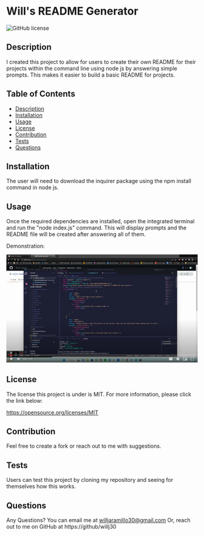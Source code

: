 # Will's README Generator
  
  ![GitHub license](https://img.shields.io/badge/license-MIT-blue.svg)
 

  ## Description
  I created this project to allow for users to create their own README for their projects within the command line using node js by answering simple prompts. This makes it easier to build a basic README for projects.
  
  ## Table of Contents
  * [Description](#description)
  * [Installation](#installation)
  * [Usage](#usage)
  * [License](#license)
  * [Contribution](#contribution)
  * [Tests](#tests)
  * [Questions](#questions)
  

  ## Installation
  The user will need to download the inquirer package using the npm install command in node js. 
  
  ## Usage
  Once the required dependencies are installed, open the integrated terminal and run the "node index.js" command. This will display prompts and the README file will be created after answering all of them.

  Demonstration:

 [![Watch the video](./Develop/images/readme-screenshot.png)](https://drive.google.com/file/d/1LMsrm8VizmqNhLZsmiFvTRNNzapP50o8/preview)
 

  ## License
  The license this project is under is MIT. For more information, please click the link below:

  https://opensource.org/licenses/MIT
  
  ## Contribution
  Feel free to create a fork or reach out to me with suggestions.
  
  ## Tests
  Users can test this project by cloning my repository and seeing for themselves how this works.
  
  ## Questions
  Any Questions? You can email me at willjaramillo30@gmail.com
  Or, reach out to me on GitHub at https://github/willj30
